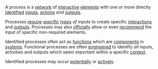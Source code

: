 A process is a [network](https://github.com/gcassel/Modular-Organization-Terminology/edit/master/terms/network.md) of [interactive](https://github.com/gcassel/Modular-Organization-Terminology/blob/master/terms/interaction.md) [elements](https://github.com/gcassel/Modular-Organization-Terminology/edit/master/terms/element.md) with one or more directly [identified](https://github.com/gcassel/Modular-Organization-Terminology/blob/master/terms/identify.md) [inputs](https://github.com/gcassel/Modular-Organization-Terminology/blob/master/terms/input.md), [actions](https://github.com/gcassel/Modular-Organization-Terminology/blob/master/terms/action.md) *and* [outputs](https://github.com/gcassel/Modular-Organization-Terminology/blob/master/terms/output.md).  
 
Processes [require](https://github.com/gcassel/Modular-Organization-Terminology/blob/master/terms/requirement.md) [specific](https://github.com/gcassel/Modular-Organization-Terminology/blob/master/terms/specific.md) *[types](https://github.com/gcassel/Modular-Organization-Terminology/blob/master/terms/type.md) of inputs* to create specific [interactions](https://github.com/gcassel/Modular-Organization-Terminology/blob/master/terms/interaction.md) and [outputs](https://github.com/gcassel/Modular-Organization-Terminology/blob/master/terms/output.md).  Processes may also [officially](https://github.com/gcassel/Modular-Organization-Terminology/blob/master/terms/official.md) allow or even [recommend](https://github.com/gcassel/Modular-Organization-Terminology/blob/master/terms/recommendation.md) the input of specific non-required elements.
 
Identified processes often act as [functions](https://github.com/gcassel/Modular-Organization-Terminology/blob/master/terms/function.md) which are [components](https://github.com/gcassel/Modular-Organization-Terminology/blob/master/terms/component.md) in [systems](https://github.com/gcassel/Modular-Organization-Terminology/blob/master/terms/system.md).  Functional processes are often [engineered](https://github.com/gcassel/Modular-Organization-Terminology/blob/master/terms/engineering.md) to identify *all* inputs, activities and outputs which seem *important* within a specific [context](https://github.com/gcassel/Modular-Organization-Terminology/blob/master/terms/context.md).

Identified processes may occur [potentially](https://github.com/gcassel/Modular-Organization-Terminology/blob/master/terms/potential.md) or [actively](https://github.com/gcassel/Modular-Organization-Terminology/blob/master/terms/active.md). 

